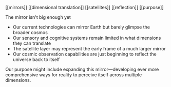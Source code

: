 [[mirrors]] [[dimensional translation]] [[satellites]] [[reflection]] [[purpose]]

The mirror isn't big enough yet

- Our current technologies can mirror Earth but barely glimpse the broader cosmos
- Our sensory and cognitive systems remain limited in what dimensions they can translate
- The satellite layer may represent the early frame of a much larger mirror
- Our cosmic observation capabilities are just beginning to reflect the universe back to itself

Our purpose might include expanding this mirror—developing ever more comprehensive ways for reality to perceive itself across multiple dimensions.